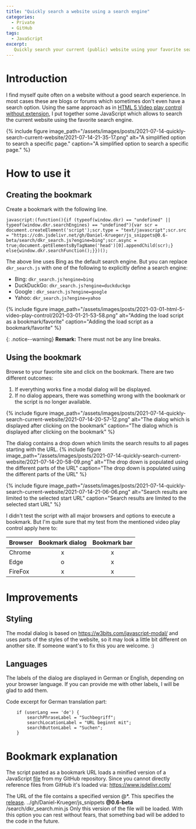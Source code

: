 ```yaml
---
title: "Quickly search a website using a search engine"
categories:
  - Private
  - GitHub
tags:
  - JavaScript
excerpt:
   Quickly search your current (public) website using your favorite search engine.
---
```



# Introduction
I find myself quite often on a website without a good search experience. In most cases these are blogs or forums which sometimes don't even have a search option.
Using the same approach as in [HTML 5 Video play control without extension](https://daniels-notes.de/posts/2021/html-5-video-play-control), I put together some JavaScript which allows to search the current website using the  favorite search engine.

{% include figure image_path="/assets/images/posts/2021-07-14-quickly-search-current-website/2021-07-14-21-35-17.png" alt="A simplified option to search a specific page." caption="A simplified option to search a specific page." %}

# How to use it
## Creating the bookmark
Create a bookmark with the following line.
```
javascript:(function(){if (typeof(window.dkr) == "undefined" || typeof(window.dkr.searchEngines) == "undefined"){var scr = document.createElement('script');scr.type = "text/javascript";scr.src = "https://cdn.jsdelivr.net/gh/Daniel-Krueger/js_snippets@0.6-beta/search/dkr_search.js?engine=bing";scr.async = true;document.getElementsByTagName('head')[0].appendChild(scr);} else{window.dkr.searchFunction();}})();
```

The above line uses Bing as the default search engine. But you can replace `dkr_search.js` with one of the following to explicitly define a search engine:
  - Bing: `dkr_search.js?engine=bing`
  - DuckDuckGo: `dkr_search.js?engine=duckduckgo`
  - Google : `dkr_search.js?engine=google`
  - Yahoo: `dkr_search.js?engine=yahoo`


{% include figure image_path="/assets/images/posts/2021-03-01-html-5-video-play-control/2021-03-01-21-53-58.png" alt="Adding the load script as a bookmark/favorite" caption="Adding the load script as a bookmark/favorite" %}

{: .notice--warning}
**Remark:** There must not be any line breaks.

## Using the bookmark
Browse to your favorite  site and click on the bookmark. There are two  different outcomes:
1. If everything works fine a modal dialog will be displayed. 
2. If no dialog appears, there was something wrong with the bookmark or the script is no longer available.

{% include figure image_path="/assets/images/posts/2021-07-14-quickly-search-current-website/2021-07-14-20-57-12.png" alt="The dialog which is displayed after clicking on the bookmark" caption="The dialog which is displayed after clicking on the bookmark" %}

The dialog contains a drop down which limits the search results to all pages starting with the URL.
{% include figure image_path="/assets/images/posts/2021-07-14-quickly-search-current-website/2021-07-14-20-58-09.png" alt="The drop down is populated using the different parts of the URL" caption="The drop down is populated using the different parts of the URL" %}

{% include figure image_path="/assets/images/posts/2021-07-14-quickly-search-current-website/2021-07-14-21-06-06.png" alt="Search results are limited to the selected start URL" caption="Search results are limited to the selected start URL" %}

I didn't test the script with all major browsers and options to execute a bookmark. But I'm quite sure that my test from the mentioned video play control apply here to: 

Browser|Bookmark dialog| Bookmark bar|
---|:---:|:---:|
Chrome|x|x|
Edge|o|x|
FireFox|x|x|

# Improvements
## Styling
The modal dialog is based on https://w3bits.com/javascript-modal/ and uses parts of the styles of the website, so it may look a little bit different on another site. If someone want's to fix this you are welcome. :)

## Languages
The labels of the dialog are displayed in German or English, depending on your browser language. If you can provide me with other labels, I will be glad to add them.

Code excerpt for German translation part:
```
    if (userLang === 'de') {
        searchPhraseLabel = "Suchbegriff";
        searchLocationLabel = "URL beginnt mit";
        searchButtonLabel = "Suchen";
    }
```



# Bookmark explanation
The script pasted as a bookmark URL loads a minified version of a JavaScript [file](https://github.com/Daniel-Krueger/js_snippets/blob/main/search/dkr_search.js) from my GitHub repository. Since you cannot directly reference files from GitHub it's loaded via: https://www.jsdelivr.com/

The URL of the file contains a specified version @*. This specifies the [release](https://github.com/Daniel-Krueger/js_snippets/releases/tag/0.6-beta). 
../gh/Daniel-Krueger/js_snippets **@0.6-beta** /search/dkr_search.min.js
Only this version of the file will be loaded. With this option you can rest without fears, that something bad will be added to the code in the future.